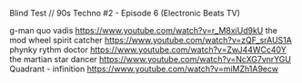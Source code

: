 Blind Test // 90s Techno #2 - Episode 6 (Electronic Beats TV)

g-man quo vadis
https://www.youtube.com/watch?v=r_M8xiUd9kU
the mod wheel spirit catcher
https://www.youtube.com/watch?v=zQF_srAUS1A
phynky rythm doctor
https://www.youtube.com/watch?v=ZwJ44WCc40Y
the martian star dancer
https://www.youtube.com/watch?v=NcXG7vnrYGU
Quadrant - infinition
https://www.youtube.com/watch?v=miMZh1A9ecw




